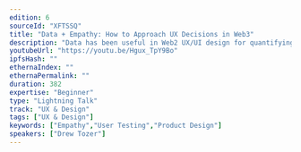 ```yaml
---
edition: 6
sourceId: "XFTSSQ"
title: "Data + Empathy: How to Approach UX Decisions in Web3"
description: "Data has been useful in Web2 UX/UI design for quantifying user actions to understand what’s working and not working, but it doesn’t tell you why they’re doing that. When you pair participatory design with data design, you can get an effective picture of how and why people use the product. But, the problem is user research is becoming increasingly data heavy. Web3 enables more participatory design because people are aware of their data and are conscious of this type of exploitation."
youtubeUrl: "https://youtu.be/Hgux_TpY9Bo"
ipfsHash: ""
ethernaIndex: ""
ethernaPermalink: ""
duration: 382
expertise: "Beginner"
type: "Lightning Talk"
track: "UX & Design"
tags: ["UX & Design"]
keywords: ["Empathy","User Testing","Product Design"]
speakers: ["Drew Tozer"]
---
```

